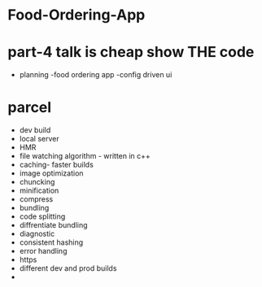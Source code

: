 # Food-Ordering-App

# part-4 talk is cheap show THE code

-  planning
-food ordering app
-config driven ui   

# parcel
- dev build
- local server
- HMR
- file watching algorithm - written in  c++
- caching- faster builds
- image optimization
- chuncking
- minification
- compress
- bundling
- code splitting
- diffrentiate bundling
- diagnostic
- consistent hashing
- error handling
- https
- different dev and prod builds
- 